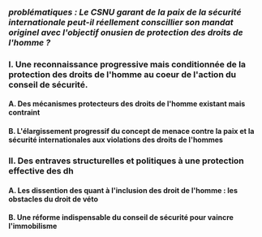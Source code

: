 ### ***problématiques : Le CSNU garant de la paix de la sécurité internationale peut-il réellement conscillier son mandat originel avec l'objectif onusien de protection des droits de l'homme ?***

### I. Une reconnaissance progressive mais conditionnée de la protection des droits de l'homme au coeur de l'action du conseil de sécurité.
#### A. Des mécanismes protecteurs des droits de l'homme existant mais contraint
#### B. L'élargissement progressif du concept de menace contre la paix et la sécurité internationales aux violations des droits de l'hommes
### II. Des entraves structurelles et politiques à une protection effective des dh 
#### A. Les dissention des quant à l'inclusion des droit de l'homme : les obstacles du droit de véto
#### B. Une réforme indispensable du conseil de sécurité pour vaincre l'immobilisme